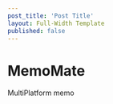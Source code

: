 ```yaml
---
post_title: 'Post Title'
layout: Full-Width Template
published: false
---
```




# MemoMate
MultiPlatform memo

